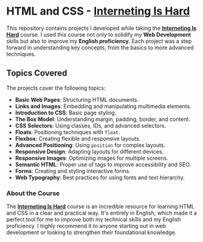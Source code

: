 # HTML and CSS - [Interneting Is Hard](https://www.internetingishard.com)

This repository contains projects I developed while taking the **[Interneting Is Hard](https://www.internetingishard.com)** course. I used this course not only to solidify my **Web Development** skills but also to improve my **English proficiency**. Each project was a step forward in understanding key concepts, from the basics to more advanced techniques.

## Topics Covered
The projects cover the following topics:
- **Basic Web Pages**: Structuring HTML documents.
- **Links and Images**: Embedding and manipulating multimedia elements.
- **Introduction to CSS**: Basic page styling.
- **The Box Model**: Understanding margin, padding, border, and content.
- **CSS Selectors**: Using classes, IDs, and advanced selectors.
- **Floats**: Positioning techniques with `float`.
- **Flexbox**: Creating flexible and responsive layouts.
- **Advanced Positioning**: Using `position` for complex layouts.
- **Responsive Design**: Adapting layouts for different devices.
- **Responsive Images**: Optimizing images for multiple screens.
- **Semantic HTML**: Proper use of tags to improve accessibility and SEO.
- **Forms**: Creating and styling interactive forms.
- **Web Typography**: Best practices for using fonts and text hierarchy.

### About the Course
The **[Interneting Is Hard](https://www.internetingishard.com)** course is an incredible resource for learning HTML and CSS in a clear and practical way. It's entirely in English, which made it a perfect tool for me to improve both my technical skills and my English proficiency. I highly recommend it to anyone starting out in web development or looking to strengthen their foundational knowledge.
